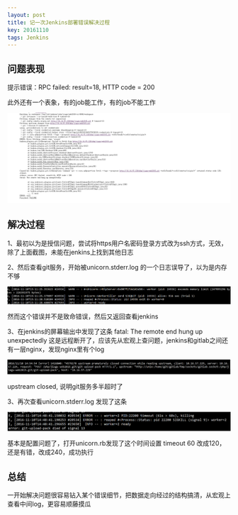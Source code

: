 ```yaml
---
layout: post
title: 记一次Jenkins部署错误解决过程
key: 20161110
tags: Jenkins
---
```


## 问题表现

提示错误：RPC failed: result=18, HTTP code = 200

此外还有一个表象，有的job能工作，有的job不能工作

![jenkins_error](/assets/images/jenkins_error.png "问题表现截图")


## 解决过程

1、最初以为是授信问题，尝试将https用户名密码登录方式改为ssh方式，无效，除了上面截图，未能在jenkins上找到其他日志

2、然后查看git服务，开始被unicorn.stderr.log 的一个日志误导了，以为是内存不够

![uncorn_stderr_1](/assets/images/uncorn_stderr_1.png "uncorn_stderr_1.log")

然而这个错误并不是致命错误，然后又返回查看jenkins

3、在jenkins的屏幕输出中发现了这条 fatal: The remote end hung up unexpectedly 这是远程断开了，应该先从宏观上查问题，jenkins和gitlab之间还有一层nginx，发现nginx里有个log

![jenkins_nginx_error_1](/assets/images/jenkins_nginx_error_1.png "jenkins_nginx_error_1.log")

upstream closed, 说明git服务多半超时了

3、再次查看unicorn.stderr.log 发现了这条

![uncorn_stderr_2](/assets/images/uncorn_stderr_2.png "uncorn_stderr_2.log")

基本是配置问题了，打开unicorn.rb发现了这个时间设置 timeout 60
改成120，还是有错，改成240，成功执行

## 总结

一开始解决问题很容易钻入某个错误细节，把数据走向经过的结构搞清，从宏观上查看中间log，更容易顺藤摸瓜
